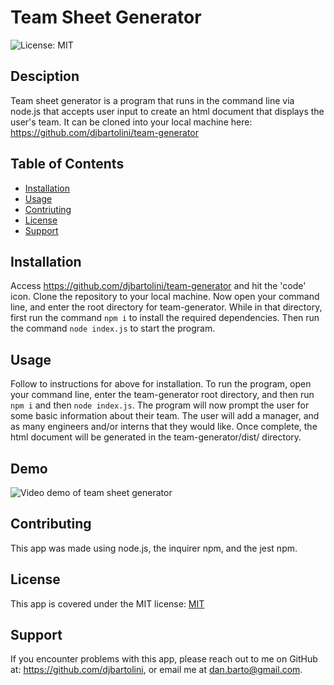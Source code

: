 # Team Sheet Generator

  ![License: MIT](https://img.shields.io/badge/License-MIT-yellow.svg)

  ## Desciption
  Team sheet generator is a program that runs in the command line via node.js that accepts user input to create an html document that displays the user's team. It can be cloned into your local machine here: https://github.com/djbartolini/team-generator

  ## Table of Contents
  * [Installation](#installation)
  * [Usage](#usage)
  * [Contriuting](contributing)
  * [License](#license)
  * [Support](support)
  
  ## Installation
  Access https://github.com/djbartolini/team-generator and hit the 'code' icon. Clone the repository to your local machine. Now open your command line, and enter the root directory for team-generator. While in that directory, first run the command `npm i` to install the required dependencies. Then run the command `node index.js` to start the program.

  ## Usage
  Follow to instructions for above for installation. To run the program, open your command line, enter the team-generator root directory, and then run `npm i` and then `node index.js`. The program will now prompt the user for some basic information about their team. The user will add a manager, and as many engineers and/or interns that they would like. Once complete, the html document will be generated in the team-generator/dist/ directory.

  ## Demo

  ![Video demo of team sheet generator](./assets/demo-video.gif)

  ## Contributing
  This app was made using node.js, the inquirer npm, and the jest npm.

  ## License
  This app is covered under the MIT license: [MIT](https://opensource.org/licenses/MIT)

  ## Support
  If you encounter problems with this app, please reach out to me on GitHub at: https://github.com/djbartolini, or email me at dan.barto@gmail.com.
